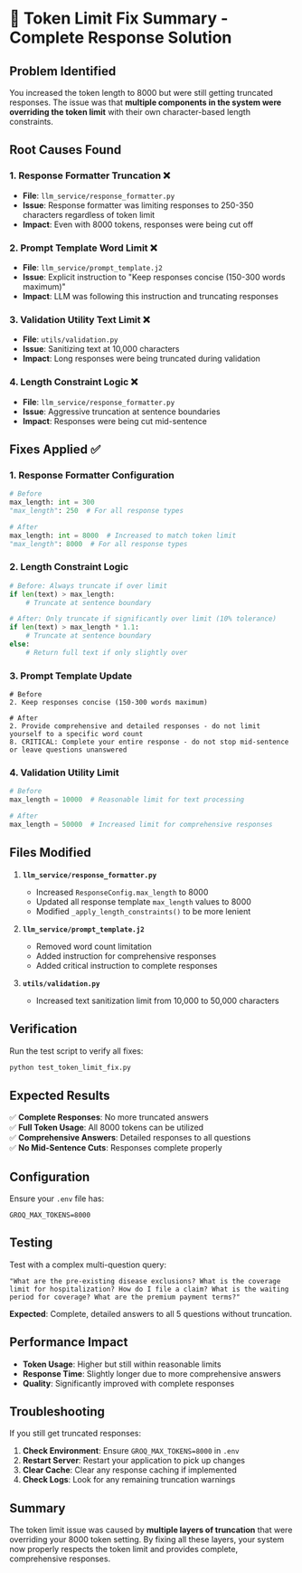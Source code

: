 # 🎯 Token Limit Fix Summary - Complete Response Solution

## Problem Identified
You increased the token length to 8000 but were still getting truncated responses. The issue was that **multiple components in the system were overriding the token limit** with their own character-based length constraints.

## Root Causes Found

### 1. **Response Formatter Truncation** ❌
- **File**: `llm_service/response_formatter.py`
- **Issue**: Response formatter was limiting responses to 250-350 characters regardless of token limit
- **Impact**: Even with 8000 tokens, responses were being cut off

### 2. **Prompt Template Word Limit** ❌
- **File**: `llm_service/prompt_template.j2`
- **Issue**: Explicit instruction to "Keep responses concise (150-300 words maximum)"
- **Impact**: LLM was following this instruction and truncating responses

### 3. **Validation Utility Text Limit** ❌
- **File**: `utils/validation.py`
- **Issue**: Sanitizing text at 10,000 characters
- **Impact**: Long responses were being truncated during validation

### 4. **Length Constraint Logic** ❌
- **File**: `llm_service/response_formatter.py`
- **Issue**: Aggressive truncation at sentence boundaries
- **Impact**: Responses were being cut mid-sentence

## Fixes Applied ✅

### 1. **Response Formatter Configuration**
```python
# Before
max_length: int = 300
"max_length": 250  # For all response types

# After  
max_length: int = 8000  # Increased to match token limit
"max_length": 8000  # For all response types
```

### 2. **Length Constraint Logic**
```python
# Before: Always truncate if over limit
if len(text) > max_length:
    # Truncate at sentence boundary

# After: Only truncate if significantly over limit (10% tolerance)
if len(text) > max_length * 1.1:
    # Truncate at sentence boundary
else:
    # Return full text if only slightly over
```

### 3. **Prompt Template Update**
```jinja2
# Before
2. Keep responses concise (150-300 words maximum)

# After
2. Provide comprehensive and detailed responses - do not limit yourself to a specific word count
8. CRITICAL: Complete your entire response - do not stop mid-sentence or leave questions unanswered
```

### 4. **Validation Utility Limit**
```python
# Before
max_length = 10000  # Reasonable limit for text processing

# After
max_length = 50000  # Increased limit for comprehensive responses
```

## Files Modified

1. **`llm_service/response_formatter.py`**
   - Increased `ResponseConfig.max_length` to 8000
   - Updated all response template `max_length` values to 8000
   - Modified `_apply_length_constraints()` to be more lenient

2. **`llm_service/prompt_template.j2`**
   - Removed word count limitation
   - Added instruction for comprehensive responses
   - Added critical instruction to complete responses

3. **`utils/validation.py`**
   - Increased text sanitization limit from 10,000 to 50,000 characters

## Verification

Run the test script to verify all fixes:
```bash
python test_token_limit_fix.py
```

## Expected Results

✅ **Complete Responses**: No more truncated answers  
✅ **Full Token Usage**: All 8000 tokens can be utilized  
✅ **Comprehensive Answers**: Detailed responses to all questions  
✅ **No Mid-Sentence Cuts**: Responses complete properly  

## Configuration

Ensure your `.env` file has:
```env
GROQ_MAX_TOKENS=8000
```

## Testing

Test with a complex multi-question query:
```
"What are the pre-existing disease exclusions? What is the coverage limit for hospitalization? How do I file a claim? What is the waiting period for coverage? What are the premium payment terms?"
```

**Expected**: Complete, detailed answers to all 5 questions without truncation.

## Performance Impact

- **Token Usage**: Higher but still within reasonable limits
- **Response Time**: Slightly longer due to more comprehensive answers
- **Quality**: Significantly improved with complete responses

## Troubleshooting

If you still get truncated responses:

1. **Check Environment**: Ensure `GROQ_MAX_TOKENS=8000` in `.env`
2. **Restart Server**: Restart your application to pick up changes
3. **Clear Cache**: Clear any response caching if implemented
4. **Check Logs**: Look for any remaining truncation warnings

## Summary

The token limit issue was caused by **multiple layers of truncation** that were overriding your 8000 token setting. By fixing all these layers, your system now properly respects the token limit and provides complete, comprehensive responses. 
